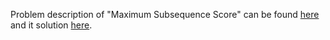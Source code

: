 Problem description of "Maximum Subsequence Score" can be found [here](https://leetcode.com/problems/maximum-subsequence-score/) and it solution [here](https://github.com/aurimas13/Solutions-To-Problems/blob/main/LeetCode/Java%20Solutions/Maximum%20Subsequence%20Score/maximum.java).